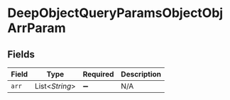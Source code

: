 # DeepObjectQueryParamsObjectObjArrParam


## Fields

| Field              | Type               | Required           | Description        |
| ------------------ | ------------------ | ------------------ | ------------------ |
| `arr`              | List<*String*>     | :heavy_minus_sign: | N/A                |